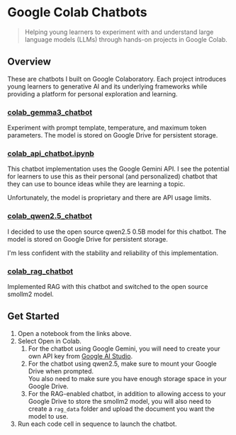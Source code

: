 # Google Colab Chatbots

> Helping young learners to experiment with and understand large language models (LLMs) through hands-on projects in Google Colab.

## Overview
These are chatbots I built on Google Colaboratory. Each project introduces young learners to generative AI and its underlying frameworks while providing a platform for personal exploration and learning.

### [colab_gemma3_chatbot](https://github.com/boysbytes/colab-chatbot/blob/main/colab_gemma3_chatbot.ipynb)
Experiment with prompt template, temperature, and maximum token parameters. The model is stored on Google Drive for persistent storage.

### [colab_api_chatbot.ipynb](https://github.com/boysbytes/colab-chatbot/blob/main/colab_api_chatbot.ipynb)
This chatbot implementation uses the Google Gemini API. I see the potential for learners to use this as their personal (and personalized) chatbot that they can use to bounce ideas while they are learning a topic.

Unfortunately, the model is proprietary and there are API usage limits.

### [colab_qwen2.5_chatbot](https://github.com/boysbytes/colab-chatbot/blob/main/colab_qwen2_5_chatbot.ipynb)
I decided to use the open source qwen2.5 0.5B model for this chatbot. The model is stored on Google Drive for persistent storage.

I'm less confident with the stability and reliability of this implementation.

### [colab_rag_chatbot](https://github.com/boysbytes/colab-chatbot/blob/main/colab_rag_chatbot.ipynb)
Implemented RAG with this chatbot and switched to the open source smollm2 model. 

## Get Started
1. Open a notebook from the links above.
2. Select Open in Colab.
    1. For the chatbot using Google Gemini, you will need to create your own API key from [Google AI Studio](https://aistudio.google.com/app/apikey).
    2. For the chatbot using qwen2.5, make sure to mount your Google Drive when prompted. \
    You also need to make sure you have enough storage space in your Google Drive.
    3. For the RAG-enabled chatbot, in addition to allowing access to your Google Drive to store the smollm2 model, you will also need to create a `rag_data` folder and upload the document you want the model to use.
3. Run each code cell in sequence to launch the chatbot.
